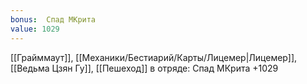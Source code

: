 ```yaml
---
bonus:  Спад МКрита 
value: 1029
---
```

[[Грайммаут]], [[Механики/Бестиарий/Карты/Лицемер|Лицемер]], [[Ведьма Цзян Гу]], [[Пешеход]] в отряде: Спад МКрита +1029
